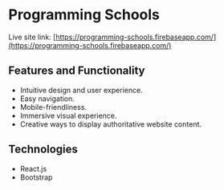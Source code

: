 # Programming Schools

Live site link: [https://programming-schools.firebaseapp.com/](https://programming-schools.firebaseapp.com/)

## Features and Functionality
* Intuitive design and user experience.
* Easy navigation.
* Mobile-friendliness.
* Immersive visual experience.
* Creative ways to display authoritative website content.

## Technologies
* React.js
* Bootstrap